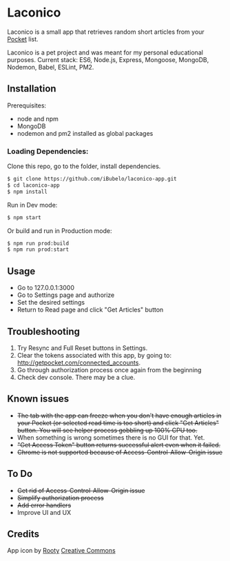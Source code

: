 # Laconico

Laconico is a small app that retrieves random short articles from your [Pocket](https://getpocket.com/) list.

Laconico is a pet project and was meant for my personal educational purposes.
Current stack: ES6, Node.js, Express, Mongoose, MongoDB, Nodemon, Babel, ESLint, PM2.

## Installation
Prerequisites:
- node and npm
- MongoDB
- nodemon and pm2 installed as global packages

### Loading Dependencies:
Clone this repo, go to the folder, install dependencies.
```bash
$ git clone https://github.com/iBubelo/laconico-app.git
$ cd laconico-app
$ npm install
```
Run in Dev mode:
```bash
$ npm start
```
Or build and run in Production mode:
```bash
$ npm run prod:build
$ npm run prod:start
```

## Usage
- Go to 127.0.0.1:3000
- Go to Settings page and authorize
- Set the desired settings
- Return to Read page and click "Get Articles" button

## Troubleshooting
1. Try Resync and Full Reset buttons in Settings.
2. Clear the tokens associated with this app, by going to: http://getpocket.com/connected_accounts.
3. Go through authorization process once again from the beginning
4. Check dev console. There may be a clue.

## Known issues
- ~~The tab with the app can freeze when you don't have enough articles in your Pocket (or selected read time is too short) and click "Get Articles" button. You will see helper process gobbling up 100% CPU too.~~
- When something is wrong sometimes there is no GUI for that. Yet.
- ~~"Get Access Token" button returns successful alert even when it failed.~~
- ~~Chrome is not supported because of Access-Control-Allow-Origin issue~~

## To Do
- ~~Get rid of Access-Control-Allow-Origin issue~~
- ~~Simplify authorization process~~
- ~~Add error handlers~~
- Improve UI and UX

## Credits
App icon by [Rooty](https://thenounproject.com/term/news/1095762/#)
[Creative Commons](https://creativecommons.org/licenses/by/3.0/us/)